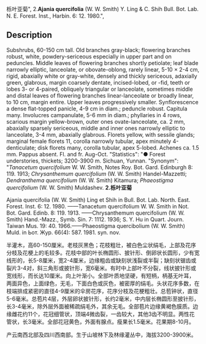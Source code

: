 栎叶亚菊",
2.**Ajania quercifolia** (W. W. Smith) Y. Ling & C. Shih Bull. Bot. Lab. N. E. Forest. Inst., Harbin. 6: 12. 1980.",

## Description
Subshrubs, 60-150 cm tall. Old branches gray-black; flowering branches robust, white, powdery-sericeous especially in upper part and on peduncles. Middle leaves of flowering branches shortly petiolate; leaf blade narrowly elliptic, lanceolate, or obovate-oblong, rarely linear, 5-10 × 2-4 cm, rigid, abaxially white or gray-white, densely and thickly sericeous, adaxially green, glabrous, margin coarsely dentate, incised-lobed, or -fid, teeth or lobes 3- or 4-paired, obliquely triangular or lanceolate, sometimes middle and distal leaves of flowering branches linear-lanceolate or broadly linear, to 10 cm, margin entire. Upper leaves progressively smaller. Synflorescence a dense flat-topped panicle, 4-9 cm in diam.; peduncle robust. Capitula many. Involucres campanulate, 5-6 mm in diam.; phyllaries in 4 rows, scarious margin yellow-brown, outer ones ovate-lanceolate, ca. 2 mm, abaxially sparsely sericeous, middle and inner ones narrowly elliptic to lanceolate, 3-4 mm, abaxially glabrous. Florets yellow, with sessile glands; marginal female florets 11, corolla narrowly tubular, apex minutely 4-denticulate; disk florets many, corolla tubular, apex 5-lobed. Achenes ca. 1.5 mm. Pappus absent. Fl. and fr. Aug-Oct.
  "Statistics": "● Forest understories, thickets; 3200-3900 m. Sichuan, Yunnan.
  "Synonym": "*Tanacetum quercifolium* W. W. Smith, Notes Roy. Bot. Gard. Edinburgh 8: 119. 1913; *Chrysanthemum quercifolium* (W. W. Smith) Handel-Mazzetti; *Dendranthema quercifolium* (W. W. Smith) Kitamura; *Phaeostigma quercifolium* (W. W. Smith) Muldashev.
**2.栎叶亚菊**

Ajania quercifolia (W. W. Smith) Ling et Shih in Bull. Bot. Lab. North. East. Forest. Inst. 6: 12. 1980. ——Tanacetum quercifolium W. W. Smith in Not. Bot. Gard. Edinb. 8: 119. 1913. ——Chrysanthemum quercifolium (W. W. Smith) Hand.-Mazz., Symb. Sin. 7: 1112. 1936; S. Y. Hu in Quart. Journ. Taiwan Mus. 19: 40. 1966.——Phaeostigma quercibolium (W. W. Smith) Muld. in Ьот. Жур. 66(4): 587. 1981. syn. nov.

半灌木，高60-150厘米。老枝灰黑色；花枝粗壮，被白色尘状绢毛，上部及花序分枝及花梗上的毛较多。花枝中部的叶长椭圆形、披针形、倒卵状长圆形，少有宽线形的，长5-8厘米，宽2-4厘米，边缘粗齿或缺刻状浅裂或半裂；缺刻状锯齿或裂片3-4对，斜三角形或披针形，宽6毫米。有时中上部叶不分裂，线状披针形或宽线形，而长达10厘米。向上叶渐小。全部叶质地坚硬，有短柄，柄基无叶耳，两面异色，上面绿色，无毛，下面白色或灰色，被密厚的绢毛。头状花序多数，在枝端排成紧密的直径4-9厘米的伞房花序，花序分枝及花梗粗壮。总苞钟状，直径5-6毫米。总苞片4层，外层卵状披针形，长约2毫米，中内层长椭圆形至披针形，长3-4毫米，除外层外面被稀疏绢毛外，其余无毛。全部苞片边缘黄褐色膜质。边缘雌花约11个，花冠细管状，顶端4微齿裂，一齿较大，其他3齿不明显。两性花管状，长3毫米。全部花冠黄色，外面有腺点。瘦果长1.5毫米。花果期8-10月。

产云南西北部及四川西南部。生于山坡林下及林缘灌丛中，海拔3200-3900米。
